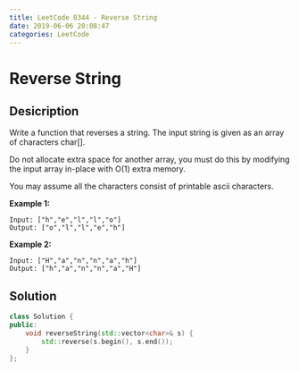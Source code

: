 ```yaml
---
title: LeetCode 0344 - Reverse String
date: 2019-06-06 20:08:47
categories: LeetCode
---
```

# Reverse String

<!--more-->

## Desicription

Write a function that reverses a string. The input string is given as an array of characters char[].

Do not allocate extra space for another array, you must do this by modifying the input array in-place with O(1) extra memory.

You may assume all the characters consist of printable ascii characters.

**Example 1:**

```
Input: ["h","e","l","l","o"]
Output: ["o","l","l","e","h"]
```

**Example 2:**

```
Input: ["H","a","n","n","a","h"]
Output: ["h","a","n","n","a","H"]
```

## Solution

```cpp
class Solution {
public:
    void reverseString(std::vector<char>& s) {
        std::reverse(s.begin(), s.end());
    }
};
```
